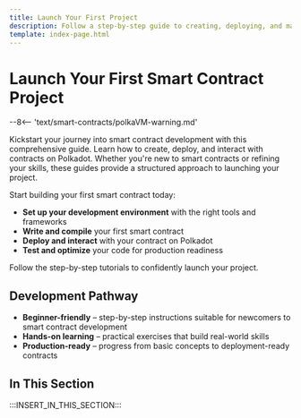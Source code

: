 ```yaml
---
title: Launch Your First Project
description: Follow a step-by-step guide to creating, deploying, and managing your first smart contract project on Polkadot, from coding to execution.
template: index-page.html
---
```


# Launch Your First Smart Contract Project

--8<-- 'text/smart-contracts/polkaVM-warning.md'

Kickstart your journey into smart contract development with this comprehensive guide. Learn how to create, deploy, and interact with contracts on Polkadot. Whether you're new to smart contracts or refining your skills, these guides provide a structured approach to launching your project.

Start building your first smart contract today:

- **Set up your development environment** with the right tools and frameworks
- **Write and compile** your first smart contract
- **Deploy and interact** with your contract on Polkadot
- **Test and optimize** your code for production readiness

Follow the step-by-step tutorials to confidently launch your project.

## Development Pathway

- **Beginner-friendly** – step-by-step instructions suitable for newcomers to smart contract development
- **Hands-on learning** – practical exercises that build real-world skills
- **Production-ready** – progress from basic concepts to deployment-ready contracts

## In This Section

:::INSERT_IN_THIS_SECTION:::